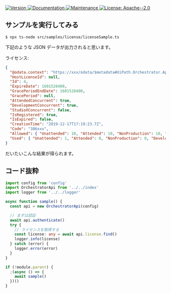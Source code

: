 <p>
  <a href="https://www.npmjs.com/package/uipath-orchestrator-api-node" target="_blank">
    <img alt="Version" src="https://img.shields.io/npm/v/uipath-orchestrator-api-node.svg">
  </a>
  <a href="https://github.com/masatomix/uipath-orchestrator-api-node#readme" target="_blank">
    <img alt="Documentation" src="https://img.shields.io/badge/documentation-yes-brightgreen.svg" />
  </a>
  <a href="https://github.com/masatomix/uipath-orchestrator-api-node/graphs/commit-activity" target="_blank">
    <img alt="Maintenance" src="https://img.shields.io/badge/Maintained%3F-yes-green.svg" />
  </a>
  <a href="https://github.com/masatomix/uipath-orchestrator-api-node/blob/master/LICENSE" target="_blank">
    <img alt="License: Apache--2.0" src="https://img.shields.io/github/license/masatomix/uipath-orchestrator-api-node" />
  </a>
</p>

## サンプルを実行してみる

```console
$ npx ts-node src/samples/license/licenseSample.ts
```

下記のような JSON データが出力されると思います。

ライセンス:

```json
{
  "@odata.context": "https://xxx/odata/$metadata#UiPath.Orchestrator.Application.Dto.License.LicenseDto",
  "HostLicenseId": null,
  "Id": 4,
  "ExpireDate": 1601528400,
  "GracePeriodEndDate": 1601528400,
  "GracePeriod": null,
  "AttendedConcurrent": true,
  "DevelopmentConcurrent": true,
  "StudioXConcurrent": false,
  "IsRegistered": true,
  "IsExpired": false,
  "CreationTime": "2019-12-17T17:19:23.7Z",
  "Code": "386xxx",
  "Allowed": { "Unattended": 10, "Attended": 10, "NonProduction": 10, "Development": 10, "StudioX": 0 },
  "Used": { "Unattended": 1, "Attended": 0, "NonProduction": 0, "Development": 1, "StudioX": 0 }
}
```

だいたいこんな結果が得られます。

## コード抜粋

```typescript
import config from 'config'
import OrchestratorApi from '../../index'
import logger from '../../logger'

async function sample() {
  const api = new OrchestratorApi(config)

  // まずは認証
  await api.authenticate()
  try {
    // ライセンスを取得する
    const license: any = await api.license.find()
    logger.info(license)
  } catch (error) {
    logger.error(error)
  }
}

if (!module.parent) {
  ;(async () => {
    await sample()
  })()
}
```

